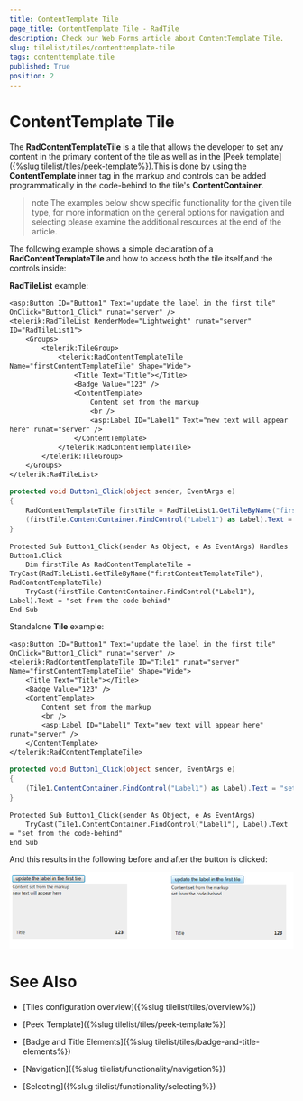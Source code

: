 ```yaml
---
title: ContentTemplate Tile
page_title: ContentTemplate Tile - RadTile
description: Check our Web Forms article about ContentTemplate Tile.
slug: tilelist/tiles/contenttemplate-tile
tags: contenttemplate,tile
published: True
position: 2
---
```


# ContentTemplate Tile




The **RadContentTemplateTile** is a tile that allows the developer to set any content in the primary content of the tile as well as in the [Peek template]({%slug tilelist/tiles/peek-template%}).This is done by using the **ContentTemplate** inner tag in the markup and controls can be added programmatically in the code-behind to the tile's **ContentContainer**.

>note The examples below show specific functionality for the given tile type, for more information on the general options	for navigation and selecting please examine the additional resources at the end of the article.



The following example shows a simple declaration of a **RadContentTemplateTile** and how to access both the tile itself,and the controls inside:

**RadTileList** example:



````ASP.NET
<asp:Button ID="Button1" Text="update the label in the first tile" OnClick="Button1_Click" runat="server" />
<telerik:RadTileList RenderMode="Lightweight" runat="server" ID="RadTileList1">
	<Groups>
		<telerik:TileGroup>
			<telerik:RadContentTemplateTile Name="firstContentTemplateTile" Shape="Wide">
				<Title Text="Title"></Title>
				<Badge Value="123" />
				<ContentTemplate>
					Content set from the markup
					<br />
					<asp:Label ID="Label1" Text="new text will appear here" runat="server" />
				</ContentTemplate>
			</telerik:RadContentTemplateTile>
		</telerik:TileGroup>
	</Groups>
</telerik:RadTileList>
````
````C#
protected void Button1_Click(object sender, EventArgs e)
{
	RadContentTemplateTile firstTile = RadTileList1.GetTileByName("firstContentTemplateTile") as RadContentTemplateTile;
	(firstTile.ContentContainer.FindControl("Label1") as Label).Text = "set from the code-behind";
}
````
````VB
Protected Sub Button1_Click(sender As Object, e As EventArgs) Handles Button1.Click
    Dim firstTile As RadContentTemplateTile = TryCast(RadTileList1.GetTileByName("firstContentTemplateTile"), RadContentTemplateTile)
    TryCast(firstTile.ContentContainer.FindControl("Label1"), Label).Text = "set from the code-behind"
End Sub
````



Standalone **Tile** example:



````ASP.NET
<asp:Button ID="Button1" Text="update the label in the first tile" OnClick="Button1_Click" runat="server" />
<telerik:RadContentTemplateTile ID="Tile1" runat="server" Name="firstContentTemplateTile" Shape="Wide">
    <Title Text="Title"></Title>
    <Badge Value="123" />
    <ContentTemplate>
        Content set from the markup
        <br />
        <asp:Label ID="Label1" Text="new text will appear here" runat="server" />
    </ContentTemplate>
</telerik:RadContentTemplateTile>
````
````C#
protected void Button1_Click(object sender, EventArgs e)
{
    (Tile1.ContentContainer.FindControl("Label1") as Label).Text = "set from the code-behind";
}
````
````VB
Protected Sub Button1_Click(sender As Object, e As EventArgs)
    TryCast(Tile1.ContentContainer.FindControl("Label1"), Label).Text = "set from the code-behind"
End Sub
````



And this results in the following before and after the button is clicked:

![tilelist-content Template Tile-accessing-controls](images/tilelist-contentTemplateTile-accessing-controls.png)

# See Also

 * [Tiles configuration overview]({%slug tilelist/tiles/overview%})

 * [Peek Template]({%slug tilelist/tiles/peek-template%})

 * [Badge and Title Elements]({%slug tilelist/tiles/badge-and-title-elements%})

 * [Navigation]({%slug tilelist/functionality/navigation%})

 * [Selecting]({%slug tilelist/functionality/selecting%})
